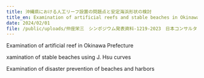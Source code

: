 ```yaml
---
title: 沖縄県における人工リーフ設置の問題点と安定海浜形状の検討
title_en: Examination of artificial reefs and stable beaches in Okinawa Prefecture
date: 2024/02/01
file: /public/uploads/仲座栄三　シンポジウム発表資料-1219-2023　日本コンサルタンツ協会主催-コピー.pdf
---
```

Examination of artificial reef in Okinawa Prefecture

xamination of stable beaches using J. Hsu curves

Examination of disaster prevention of beaches and harbors